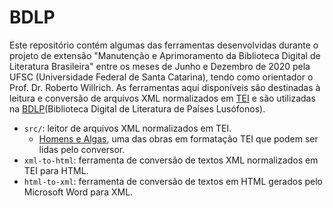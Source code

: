 # BDLP

Este repositório contém algumas das ferramentas desenvolvidas durante o projeto de extensão "Manutenção e Aprimoramento da Biblioteca Digital de Literatura Brasileira" entre os meses de Junho e Dezembro de 2020 pela UFSC (Universidade Federal de Santa Catarina), tendo como orientador o Prof. Dr. Roberto Willrich. As ferramentas aqui disponíveis são destinadas à leitura e conversão de arquivos XML normalizados em [TEI](https://tei-c.org/) e são utilizadas na [BDLP](https://www.literaturabrasileira.ufsc.br/?locale=pt)(Biblioteca Digital de Literatura de Países Lusófonos).

  + `src/`: leitor de arquivos XML normalizados em TEI. 
    - [Homens e Algas](https://www.literaturabrasileira.ufsc.br/documentos/?action=download&id=130253), uma das obras em formatação TEI que podem ser lidas pelo conversor.
  + `xml-to-html`: ferramenta de conversão de textos XML normalizados em TEI para HTML.
  + `html-to-xml`: ferramenta de conversão de textos em HTML gerados pelo Microsoft Word para XML.
